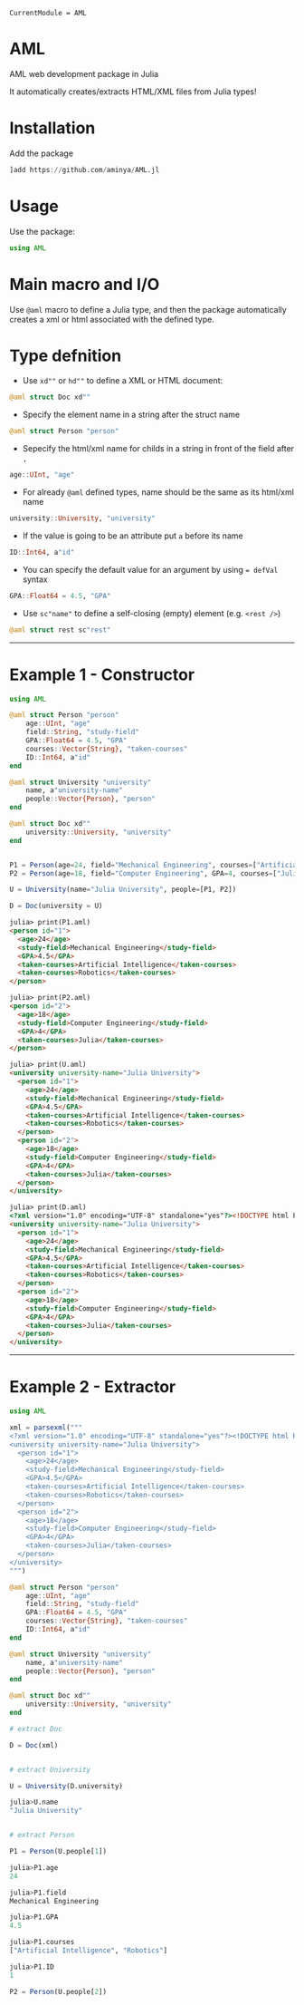 ```@meta
CurrentModule = AML
```

# AML

AML web development package in Julia

It automatically creates/extracts HTML/XML files from Julia types!

# Installation
Add the package
```julia
]add https://github.com/aminya/AML.jl
```
# Usage
Use the package:
```julia
using AML
```

# Main macro and I/O

Use `@aml` macro to define a Julia type, and then the package automatically creates a xml or html associated with the defined type.

# Type defnition

* Use `xd""` or `hd""` to define a XML or HTML document:
```julia
@aml struct Doc xd""
```
* Specify the element name in a string after the struct name
```julia
@aml struct Person "person"
```
* Sepecify the html/xml name for childs in a string in front of the field after `,`
```julia
age::UInt, "age"
```
* For already `@aml` defined types, name should be the same as its html/xml name
```julia
university::University, "university"
```
* If the value is going to be an attribute put `a` before its name
```julia
ID::Int64, a"id"
```
* You can specify the default value for an argument by using `= defVal` syntax
```julia
GPA::Float64 = 4.5, "GPA"
```
* Use `sc"name"` to define a self-closing (empty) element (e.g. `<rest />`)
```julia
@aml struct rest sc"rest"
```
-------------------------------------------------------

# Example 1 - Constructor
```julia
using AML

@aml struct Person "person"
    age::UInt, "age"
    field::String, "study-field"
    GPA::Float64 = 4.5, "GPA"
    courses::Vector{String}, "taken-courses"
    ID::Int64, a"id"
end

@aml struct University "university"
    name, a"university-name"
    people::Vector{Person}, "person"
end

@aml struct Doc xd""
    university::University, "university"
end


P1 = Person(age=24, field="Mechanical Engineering", courses=["Artificial Intelligence", "Robotics"], ID = 1)
P2 = Person(age=18, field="Computer Engineering", GPA=4, courses=["Julia"], ID = 2)

U = University(name="Julia University", people=[P1, P2])

D = Doc(university = U)
```

```html
julia> print(P1.aml)
<person id="1">
  <age>24</age>
  <study-field>Mechanical Engineering</study-field>
  <GPA>4.5</GPA>
  <taken-courses>Artificial Intelligence</taken-courses>
  <taken-courses>Robotics</taken-courses>
</person>

julia> print(P2.aml)
<person id="2">
  <age>18</age>
  <study-field>Computer Engineering</study-field>
  <GPA>4</GPA>
  <taken-courses>Julia</taken-courses>
</person>

julia> print(U.aml)
<university university-name="Julia University">
  <person id="1">
    <age>24</age>
    <study-field>Mechanical Engineering</study-field>
    <GPA>4.5</GPA>
    <taken-courses>Artificial Intelligence</taken-courses>
    <taken-courses>Robotics</taken-courses>
  </person>
  <person id="2">
    <age>18</age>
    <study-field>Computer Engineering</study-field>
    <GPA>4</GPA>
    <taken-courses>Julia</taken-courses>
  </person>
</university>

julia> print(D.aml)
<?xml version="1.0" encoding="UTF-8" standalone="yes"?><!DOCTYPE html PUBLIC "-//W3C//DTD HTML 4.0 Transitional//EN" "http://www.w3.org/TR/REC-html40/loose.dtd">
<university university-name="Julia University">
  <person id="1">
    <age>24</age>
    <study-field>Mechanical Engineering</study-field>
    <GPA>4.5</GPA>
    <taken-courses>Artificial Intelligence</taken-courses>
    <taken-courses>Robotics</taken-courses>
  </person>
  <person id="2">
    <age>18</age>
    <study-field>Computer Engineering</study-field>
    <GPA>4</GPA>
    <taken-courses>Julia</taken-courses>
  </person>
</university>

```
-------------------------------------------------------

# Example 2 - Extractor
```julia
using AML

xml = parsexml("""
<?xml version="1.0" encoding="UTF-8" standalone="yes"?><!DOCTYPE html PUBLIC "-//W3C//DTD HTML 4.0 Transitional//EN" "http://www.w3.org/TR/REC-html40/loose.dtd">
<university university-name="Julia University">
  <person id="1">
    <age>24</age>
    <study-field>Mechanical Engineering</study-field>
    <GPA>4.5</GPA>
    <taken-courses>Artificial Intelligence</taken-courses>
    <taken-courses>Robotics</taken-courses>
  </person>
  <person id="2">
    <age>18</age>
    <study-field>Computer Engineering</study-field>
    <GPA>4</GPA>
    <taken-courses>Julia</taken-courses>
  </person>
</university>
""")

@aml struct Person "person"
    age::UInt, "age"
    field::String, "study-field"
    GPA::Float64 = 4.5, "GPA"
    courses::Vector{String}, "taken-courses"
    ID::Int64, a"id"
end

@aml struct University "university"
    name, a"university-name"
    people::Vector{Person}, "person"
end

@aml struct Doc xd""
    university::University, "university"
end

# extract Doc

D = Doc(xml)


# extract University

U = University(D.university)

julia>U.name
"Julia University"


# extract Person

P1 = Person(U.people[1])

julia>P1.age
24

julia>P1.field
Mechanical Engineering

julia>P1.GPA
4.5

julia>P1.courses
["Artificial Intelligence", "Robotics"]

julia>P1.ID
1

P2 = Person(U.people[2])

```
